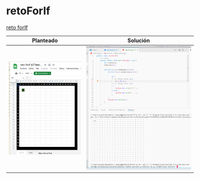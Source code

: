 # retoForIf

[reto forIf](https://docs.google.com/spreadsheets/d/1r7Sn8z3HDpUO8PPNc_eL3pTRCEHZ1gl8ybdL6D6aSLw/edit?usp=sharing)


|Planteado|Solución
|-|-
|![reto forIf](/images/retoForIfHojaDeCalculo.png)|![reto forIf](/images/retoForIf.png)
